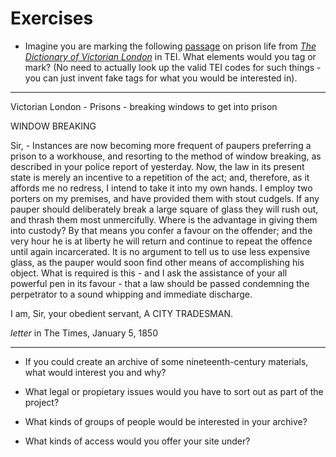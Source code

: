# Exercises

* Imagine you are marking the following [passage](http://www.victorianlondon.org/prisons/breakingwindows.htm) on prison life from *[The Dictionary of Victorian London](http://www.victorianlondon.org/index-2012.htm)* in TEI. What elements would you tag or mark? (No need to actually look up the valid TEI codes for such things - you can just invent fake tags for what you would be interested in).

---
Victorian London - Prisons - breaking windows to get into prison

WINDOW BREAKING

Sir, - Instances are now becoming more frequent of paupers preferring a prison to a workhouse, and resorting to the method of window breaking, as described in your police report of yesterday. Now, the law in its present state is merely an incentive to a repetition of the act; and, therefore, as it affords me no redress, I intend to take it into my own hands. I employ two porters on my premises, and have provided them with stout cudgels. If any pauper should deliberately break a large square of glass they will rush out, and thrash them most unmercifully. Where is the advantage in giving them into custody? By that means you confer a favour on the offender; and the very hour he is at liberty he will return and continue to repeat the offence until again incarcerated. It is no argument to tell us to use less expensive glass, as the pauper would soon find other means of accomplishing his object. What is required is this - and I ask the assistance of your all powerful pen in its favour - that a law should be passed condemning the perpetrator to a sound whipping and immediate discharge. 

I am, Sir, your obedient servant, A CITY TRADESMAN.

*letter* in The Times, January 5, 1850

---
* If you could create an archive of some nineteenth-century materials, what would interest you and why?

* What legal or propietary issues would you have to sort out as part of the project?

* What kinds of groups of people would be interested in your archive?

* What kinds of access would you offer your site under?